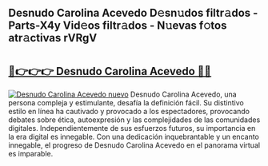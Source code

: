 ## Desnudo Carolina Acevedo D𝚎sn𝚞dos filtr𝚊dos - Parts-X4y Vid𝚎os filtr𝚊dos - N𝚞evas f𝚘tos atr𝚊ctivas rVRgV

# <h2><a href="http://mb8ux0.tromn.icu/?c=Desnudo+Carolina+Acevedo">🔗👉👉👉 Desnudo Carolina Acevedo 🔗🔗</a></h2>

[![Desnudo Carolina Acevedo nuevo](https://i.imgur.com/pEAQMta.gif)](http://mb8ux0.tromn.icu/?c=Desnudo+Carolina+Acevedo)
Desnudo Carolina Acevedo, una persona compleja y estimulante, desafía la definición fácil. Su distintivo estilo en línea ha cautivado y provocado a los espectadores, provocando debates sobre ética, autoexpresión y las complejidades de las comunidades digitales. Independientemente de sus esfuerzos futuros, su importancia en la era digital es innegable. Con una dedicación inquebrantable y un encanto innegable, el progreso de Desnudo Carolina Acevedo en el panorama virtual es imparable.
